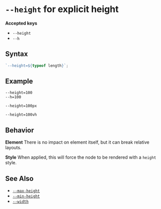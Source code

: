 # `--height` for explicit height

**Accepted keys**

- `--height`
- `--h`

## Syntax

```ts
`--height=${typeof length}`;
```

## Example

```
--height=100
--h=100

--height=100px

--height=100vh
```

## Behavior

**Element**
There is no impact on element itself, but it can break relative layouts.

**Style**
When applied, this will force the node to be rendered with a `height` style.

## See Also

- [`--max-height`](../--max-height)
- [`--min-height`](../--min-height)
- [`--width`](../--width)
